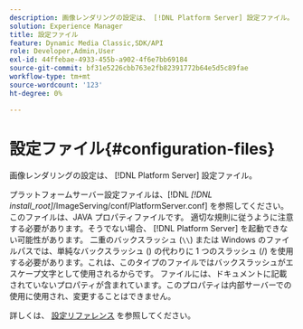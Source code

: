 ```yaml
---
description: 画像レンダリングの設定は、 [!DNL Platform Server] 設定ファイル。
solution: Experience Manager
title: 設定ファイル
feature: Dynamic Media Classic,SDK/API
role: Developer,Admin,User
exl-id: 44ffebae-4933-455b-a902-4f6e7bb69184
source-git-commit: bf31e5226cbb763e2fb82391772b64e5d5c89fae
workflow-type: tm+mt
source-wordcount: '123'
ht-degree: 0%

---
```


# 設定ファイル{#configuration-files}

画像レンダリングの設定は、 [!DNL Platform Server] 設定ファイル。

プラットフォームサーバー設定ファイルは、[!DNL *[!DNL install_root]*/ImageServing/conf/PlatformServer.conf] を参照してください。 このファイルは、JAVA プロパティファイルです。 適切な規則に従うように注意する必要があります。そうでない場合、 [!DNL Platform Server] を起動できない可能性があります。 二重のバックスラッシュ (`\\`) または Windows のファイルパスでは、単純なバックスラッシュ (\) の代わりに 1 つのスラッシュ (/) を使用する必要があります。これは、このタイプのファイルではバックスラッシュがエスケープ文字として使用されるからです。 ファイルには、ドキュメントに記載されていないプロパティが含まれています。このプロパティは内部サーバーでの使用に使用され、変更することはできません。

詳しくは、 [設定リファレンス](../../../../../ir-api/server-admin/image-rendering-api-ref/c-ir-server-administration/c-ir-configuration-settings-reference/c-ir-configuration-settings-reference.md#concept-6947a512d4c94e9fb8a71b80243fee81) を参照してください。
